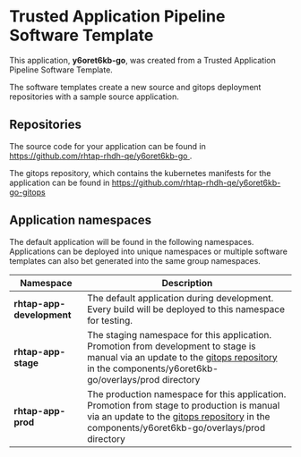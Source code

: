 # Trusted Application Pipeline Software Template

This application, **y6oret6kb-go**, was created from a Trusted Application Pipeline Software Template.

The software templates create a new source and gitops deployment repositories with a sample source application. 

## Repositories

The source code for your application can be found in [https://github.com/rhtap-rhdh-qe/y6oret6kb-go ](https://github.com/rhtap-rhdh-qe/y6oret6kb-go ).
 
The gitops repository, which contains the kubernetes manifests for the application can be found in 
[https://github.com/rhtap-rhdh-qe/y6oret6kb-go-gitops ](https://github.com/rhtap-rhdh-qe/y6oret6kb-go-gitops ) 

## Application namespaces 

The default application will be found in the following namespaces. Applications can be deployed into unique namespaces or multiple software templates can also bet generated into the same group namespaces.  

|  Namespace   |  Description   |  
| -------- | -------- |   
| **rhtap-app-development** | The default application during development. Every build will be deployed to this namespace for testing. | 
| **rhtap-app-stage** | The staging namespace for this application. Promotion from development to stage is manual via an update to the [gitops repository](https://github.com/rhtap-rhdh-qe/y6oret6kb-go-gitops ) in the components/y6oret6kb-go/overlays/prod directory |  
| **rhtap-app-prod** | The production namespace for this application. Promotion from stage to production is manual via an update to the [gitops repository](https://github.com/rhtap-rhdh-qe/y6oret6kb-go-gitops ) in the components/y6oret6kb-go/overlays/prod directory | 